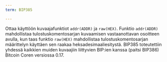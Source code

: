 ```yaml
---
term: BIP385

---
```

Ottaa käyttöön kuvaajafunktiot `addr(ADDR)` ja `raw(HEX)`. Funktio `addr(ADDR)` mahdollistaa tulostuskomentosarjan kuvaamisen vastaanottavan osoitteen avulla, kun taas funktio `raw(HEX)` mahdollistaa tulostuskomentosarjan määrittelyn käyttäen sen raakaa heksadesimaaliesitystä. BIP385 toteutettiin yhdessä kaikkien muiden kuvaajiin liittyvien BIP:ien kanssa (paitsi BIP386) Bitcoin Coren versiossa 0.17.